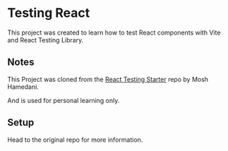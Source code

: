 # Testing React

This project was created to learn how to test React components with Vite and React Testing Library.

## Notes

This Project was cloned from the [React Testing Starter](https://github.com/mosh-hamedani/react-testing-starter) repo by Mosh Hamedani.

And is used for personal learning only.

## Setup

Head to the original repo for more information.

